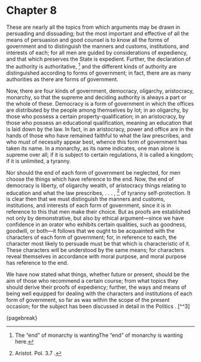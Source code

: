 # Chapter 8

These are nearly all the topics from which arguments may be drawn in persuading and dissuading; but the most important and effective of all the
means of persuasion and good counsel is to know all the forms of government and to distinguish the manners and customs, institutions, and interests
of each; for all men are guided by considerations of expediency, and that which preserves the State is expedient. Further, the declaration of the
authority is authoritative, [^^1] and the different kinds of authority are distinguished according to forms of government; in fact, there are as
many authorities as there are forms of government.

Now, there are four kinds of government, democracy, oligarchy, aristocracy, monarchy, so that the supreme and deciding authority is always a part or
the whole of these. Democracy is a form of government in which the offices are distributed by the people among themselves by lot; in an oligarchy,
by those who possess a certain property-qualification; in an aristocracy, by those who possess an educational qualification, meaning an education
that is laid down by the law. In fact, in an aristocracy, power and office are in the hands of those who have remained faithful to what the law
prescribes, and who must of necessity appear best, whence this form of government has taken its name. In a monarchy, as its name indicates, one man
alone is supreme over all; if it is subject to certain regulations, it is called a kingdom; if it is unlimited, a tyranny.

Nor should the end of each form of government be neglected, for men choose the things which have reference to the end. Now, the end of democracy is
liberty, of oligarchy wealth, of aristocracy things relating to education and what the law prescribes, . . . , [^^2] of tyranny self-protection. It
is clear then that we must distinguish the manners and customs, institutions, and interests of each form of government, since it is in reference to
this that men make their choice. But as proofs are established not only by demonstrative, but also by ethical argument—since we have confidence in
an orator who exhibits certain qualities, such as goodness, goodwill, or both—it follows that we ought to be acquainted with the characters of each
form of government; for, in reference to each, the character most likely to persuade must be that which is characteristic of it. These characters
will be understood by the same means; for characters reveal themselves in accordance with moral purpose, and moral purpose has reference to the end.

We have now stated what things, whether future or present, should be the aim of those who recommend a certain course; from what topics they should
derive their proofs of expediency; further, the ways and means of being well equipped for dealing with the characters and institutions of each form
of government, so far as was within the scope of the present occasion; for the subject has been discussed in detail in the Politics . [^^3]

{pagebreak}

[^^0]: The pronouncements of the supreme authority are themselves authoritative asThe pronouncements of the supreme authority are themselves
authoritative as laying down laws and regulations for the citizens.

[^^1]: The “end” of monarchy is wantingThe “end” of monarchy is wanting here.

[^^2]: Aristot. Pol. 3.7 . 

